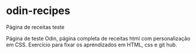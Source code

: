 # odin-recipes
Página de receitas teste


Página de teste Odin, página completa de receitas html com personalização em CSS.
Exercício para fixar os aprendizados em HTML, css e git hub.
